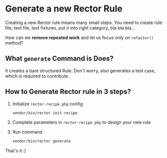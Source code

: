 # Generate a new Rector Rule

Creating a new Rector rule means many small steps. You need to create rule file, test file, test fixtures, put it into right category, bla bla bla...

How can we **remove repeated work** and let us focus only on `refactor()` method?

## What `generate` Command is Does?

It creates a bare structured Rule.
Don't worry, also generates a test case, which is required to contribute.

## How to Generate Rector rule in 3 steps?

1. Initialize `rector-recipe.php` config

    ```bash
    vendor/bin/rector init-recipe
    ```

2. Complete parameters in `rector-recipe.php` to design your new rule

3. Run command

    ```bash
    vendor/bin/rector generate
    ```

That's it :)
